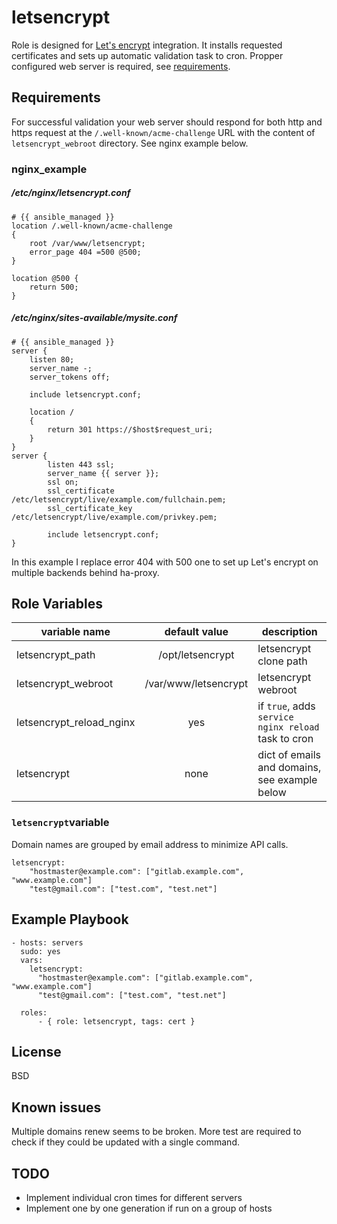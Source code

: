 letsencrypt
=========

Role is designed for [Let's encrypt](https://letsencrypt.org/) integration. It installs requested certificates and sets up automatic validation task to cron. Propper configured web server is required, see [requirements](#requirements).

Requirements
------------

For successful validation your web server should respond for both http and https request at the ```/.well-known/acme-challenge``` URL with the content of ```letsencrypt_webroot``` directory. See nginx example below.

### nginx_example

##### /etc/nginx/letsencrypt.conf

```
# {{ ansible_managed }}
location /.well-known/acme-challenge
{
    root /var/www/letsencrypt;
    error_page 404 =500 @500;
}

location @500 {
    return 500;
}
```

##### /etc/nginx/sites-available/mysite.conf

```
# {{ ansible_managed }}
server {
    listen 80;
    server_name -;
    server_tokens off;

    include letsencrypt.conf;

    location /
    {
        return 301 https://$host$request_uri;
    }
}
server {
        listen 443 ssl;
        server_name {{ server }};
        ssl on;
        ssl_certificate     /etc/letsencrypt/live/example.com/fullchain.pem;
        ssl_certificate_key /etc/letsencrypt/live/example.com/privkey.pem;

        include letsencrypt.conf;
}
```

In this example I replace error 404 with 500 one to set up Let's encrypt on multiple backends behind ha-proxy.

Role Variables
--------------

| variable name | default value | description |
|---------------|:-------------:|-------------|
| letsencrypt_path| /opt/letsencrypt | letsencrypt clone path |
| letsencrypt_webroot| /var/www/letsencrypt| letsencrypt webroot |
| letsencrypt_reload_nginx| yes | if ```true```, adds ```service nginx reload``` task to cron|
| letsencrypt | none | dict of emails and domains, see example below |

### ```letsencrypt```variable

Domain names are grouped by email address to minimize API calls.

```
letsencrypt:
    "hostmaster@example.com": ["gitlab.example.com", "www.example.com"]
    "test@gmail.com": ["test.com", "test.net"]
```

Example Playbook
----------------

```
- hosts: servers
  sudo: yes
  vars:
    letsencrypt:
      "hostmaster@example.com": ["gitlab.example.com", "www.example.com"]
      "test@gmail.com": ["test.com", "test.net"]

  roles:
      - { role: letsencrypt, tags: cert }

```

License
-------

BSD

Known issues
------------

Multiple domains renew seems to be broken. More test are required to check if they could be updated with a single command.

TODO
-----

- Implement individual cron times for different servers
- Implement one by one generation if run on a group of hosts
